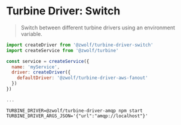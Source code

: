 # Turbine Driver: Switch

> Switch between different turbine drivers using an environment variable.

```javascript
import createDriver from '@zwolf/turbine-driver-switch'
import createService from '@zwolf/turbine'

const service = createService({
  name: 'myService',
  driver: createDriver({
    defaultDriver: '@zwolf/turbine-driver-aws-fanout'
  })
})

...
```


```shell
TURBINE_DRIVER=@zwolf/turbine-driver-amqp npm start
TURBINE_DRIVER_ARGS_JSON='{"url":"amqp://localhost"}'
```
